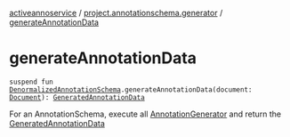 [activeannoservice](../index.md) / [project.annotationschema.generator](index.md) / [generateAnnotationData](./generate-annotation-data.md)

# generateAnnotationData

`suspend fun `[`DenormalizedAnnotationSchema`](../project.annotationschema/-denormalized-annotation-schema/index.md)`.generateAnnotationData(document: `[`Document`](../document/-document/index.md)`): `[`GeneratedAnnotationData`](../document.annotation/-generated-annotation-data/index.md)

For an AnnotationSchema, execute all [AnnotationGenerator](../annotationdefinition.generator/-annotation-generator/index.md) and return the [GeneratedAnnotationData](../document.annotation/-generated-annotation-data/index.md)

